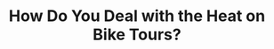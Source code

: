 ---
layout: community
category: community
title: "How Do You Deal with the Heat on Bike Tours?"
description: "Dealing with the heat: what are your methods to ride 100+ km days in the heat 35C+? Currently 30-35C here in Wyoming and I wet my sun sleeves and buff, drinking water. Still got a headache."
isTopLevel: false
isSingleLevel: false
isArticle: false
datePublished: 2022-07-20 10:06:00 +0300
dateModified: 2022-07-20 10:06:00 +0300
published: false
---